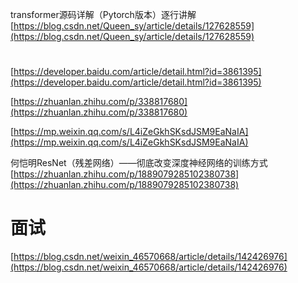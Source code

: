 





transformer源码详解（Pytorch版本）逐行讲解[https://blog.csdn.net/Queen_sy/article/details/127628559](https://blog.csdn.net/Queen_sy/article/details/127628559)

# 

[https://developer.baidu.com/article/detail.html?id=3861395](https://developer.baidu.com/article/detail.html?id=3861395)

[https://zhuanlan.zhihu.com/p/338817680](https://zhuanlan.zhihu.com/p/338817680)

[https://mp.weixin.qq.com/s/L4iZeGkhSKsdJSM9EaNaIA](https://mp.weixin.qq.com/s/L4iZeGkhSKsdJSM9EaNaIA)





何恺明ResNet（残差网络）——彻底改变深度神经网络的训练方式[https://zhuanlan.zhihu.com/p/1889079285102380738](https://zhuanlan.zhihu.com/p/1889079285102380738)





# 面试

[https://blog.csdn.net/weixin_46570668/article/details/142426976](https://blog.csdn.net/weixin_46570668/article/details/142426976)

